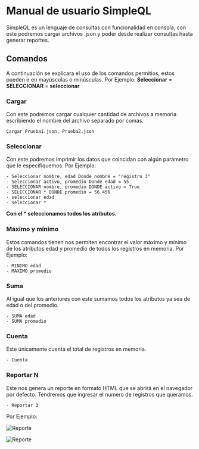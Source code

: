 # Manual de usuario SimpleQL

SimpleQL es un lenguaje de consultas con funcionalidad en consola, con este podremos cargar archivos .json y poder desde realizar consultas hasta generar reportes.

## Comandos

A continuación se explicara el uso de los comandos permitios, estos pueden ir en mayúsculas o minúsculas.
Por Ejemplo: **Seleccionar**  =  **SELECCIONAR** = **seleccionar**

### Cargar

Con este podremos cargar cualquier cantidad de  archivos a memoria escribiendo el nombre del archivo separado por comas.
```
Cargar Prueba1.json, Prueba2.json
```
 

### Seleccionar

Con este podremos imprimir los datos que coincidan con algún parámetro que le especifiquemos. 
Por Ejemplo:
```
- Seleccionar nombre, edad Donde nombre = "registro 3"
- Seleccionar activo, promedio Donde edad = 55 
- SELECCIONAR nombre, promedio DONDE activo = True
- SELECCIONAR * DONDE promedio = 56.456
- seleccionar edad
- seleccionar *
```
**Con el \* seleccionamos todos los atributos.**

### Máximo y mínimo
Estos comandos tienen nos permiten encontrar el valor máximo y mínimo de los atributos edad y promedio de todos los registros en memoria.
Por Ejemplo:
```
- MINIMO edad
- MAXIMO promedio
```

### Suma

Al igual que los anteriores con este sumamos todos los atributos ya sea de edad o del promedio.
```
- SUMA edad
- SUMA promedio
```
### Cuenta

Este únicamente cuenta el total de registros en memoria.
```
- Cuenta
```
### Reportar N
Este nos genera un reporte en formato HTML que se abrirá en el navegador por defecto. Tendremos que ingresar el numero de registros que queramos.
```
- Reportar 3
```
Por Ejemplo:

![Reporte](https://lh3.googleusercontent.com/3RM0lmGkfLfcHbNPh-73wlZ9qFZA7BVmDmsrgVIq5gBDa6ls1gXaS1Jy-nIJhjbw1KLeo17lo7vkvg1tvt9c6nQrmhhiaJqIifDyiTiHw8pbut0EKRTTDIjW1WWKCcQqZmMA6okb=w2400)

![Reporte](https://lh3.googleusercontent.com/6863CwswCuRtWgnOhtpRiDSHvb-UjkUowx2XuKDf67IHmMp8ECGthpe145aOOJgt0iX-tfkGOT89Z9ToTeH4gikP9Z7pIJYUGg5_L613pkSXor7cxhBIwlQL9iVeYP0Vd7Z6PpsR=w2400)

